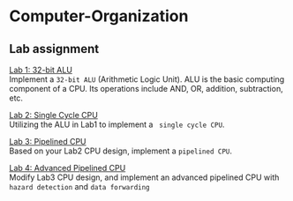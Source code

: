 # Computer-Organization

## Lab assignment
[Lab 1: 32-bit ALU](/Lab1)
<br/>
Implement a `32-bit ALU` (Arithmetic Logic Unit). ALU is the basic computing component of a CPU. Its operations include AND, OR, addition, subtraction, etc. 
<br/>

[Lab 2: Single Cycle CPU](/Lab2)
<br>
Utilizing the ALU in Lab1 to implement a ` single cycle CPU`.
<br/>

[Lab 3: Pipelined CPU](/Lab3)
<br>
Based on your Lab2 CPU design, implement a `pipelined CPU`. 
<br/>

[Lab 4: Advanced Pipelined CPU](/Lab4)
<br>
Modify Lab3 CPU design, and implement an advanced pipelined CPU with `hazard detection` and `data forwarding`
<br/>
